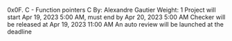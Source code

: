 0x0F. C - Function pointers
C
 By: Alexandre Gautier
 Weight: 1
 Project will start Apr 19, 2023 5:00 AM, must end by Apr 20, 2023 5:00 AM
 Checker will be released at Apr 19, 2023 11:00 AM
 An auto review will be launched at the deadline
